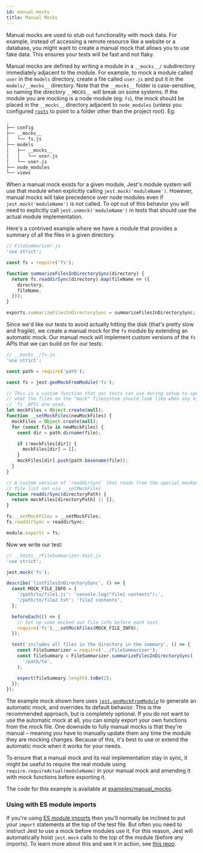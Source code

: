 ```yaml
---
id: manual-mocks
title: Manual Mocks
---
```


Manual mocks are used to stub out functionality with mock data. For example,
instead of accessing a remote resource like a website or a database, you might
want to create a manual mock that allows you to use fake data. This ensures your
tests will be fast and not flaky.

Manual mocks are defined by writing a module in a `__mocks__/` subdirectory
immediately adjacent to the module. For example, to mock a module called `user`
in the `models` directory, create a file called `user.js` and put it in the
`models/__mocks__` directory. Note that the `__mocks__` folder is
case-sensitive, so naming the directory `__MOCKS__` will break on some systems.
If the module you are mocking is a node module (eg: `fs`), the mock should be
placed in the `__mocks__` directory adjacent to `node_modules` (unless you
configured [`roots`](Configuration.md#roots-array-string) to point to a folder
other than the project root). Eg:

```bash
.
├── config
├── __mocks__
│   └── fs.js
├── models
│   ├── __mocks__
│   │   └── user.js
│   └── user.js
├── node_modules
└── views
```

When a manual mock exists for a given module, Jest's module system will use that
module when explicitly calling `jest.mock('moduleName')`. However, manual mocks
will take precedence over node modules even if `jest.mock('moduleName')` is not
called. To opt out of this behavior you will need to explicitly call
`jest.unmock('moduleName')` in tests that should use the actual module
implementation.

Here's a contrived example where we have a module that provides a summary of all
the files in a given directory.

```javascript
// FileSummarizer.js
'use strict';

const fs = require('fs');

function summarizeFilesInDirectorySync(directory) {
  return fs.readdirSync(directory).map(fileName => ({
    directory,
    fileName,
  }));
}

exports.summarizeFilesInDirectorySync = summarizeFilesInDirectorySync;
```

Since we'd like our tests to avoid actually hitting the disk (that's pretty slow
and fragile), we create a manual mock for the `fs` module by extending an
automatic mock. Our manual mock will implement custom versions of the `fs` APIs
that we can build on for our tests:

```javascript
// __mocks__/fs.js
'use strict';

const path = require('path');

const fs = jest.genMockFromModule('fs');

// This is a custom function that our tests can use during setup to specify
// what the files on the "mock" filesystem should look like when any of the
// `fs` APIs are used.
let mockFiles = Object.create(null);
function __setMockFiles(newMockFiles) {
  mockFiles = Object.create(null);
  for (const file in newMockFiles) {
    const dir = path.dirname(file);

    if (!mockFiles[dir]) {
      mockFiles[dir] = [];
    }
    mockFiles[dir].push(path.basename(file));
  }
}

// A custom version of `readdirSync` that reads from the special mocked out
// file list set via __setMockFiles
function readdirSync(directoryPath) {
  return mockFiles[directoryPath] || [];
}

fs.__setMockFiles = __setMockFiles;
fs.readdirSync = readdirSync;

module.exports = fs;
```

Now we write our test:

```javascript
// __tests__/FileSummarizer-test.js
'use strict';

jest.mock('fs');

describe('listFilesInDirectorySync', () => {
  const MOCK_FILE_INFO = {
    '/path/to/file1.js': 'console.log("file1 contents");',
    '/path/to/file2.txt': 'file2 contents',
  };

  beforeEach(() => {
    // Set up some mocked out file info before each test
    require('fs').__setMockFiles(MOCK_FILE_INFO);
  });

  test('includes all files in the directory in the summary', () => {
    const FileSummarizer = require('../FileSummarizer');
    const fileSummary = FileSummarizer.summarizeFilesInDirectorySync(
      '/path/to',
    );

    expect(fileSummary.length).toBe(2);
  });
});
```

The example mock shown here uses
[`jest.genMockFromModule`](JestObjectAPI.md#jestgenmockfrommodulemodulename) to
generate an automatic mock, and overrides its default behavior. This is the
recommended approach, but is completely optional. If you do not want to use the
automatic mock at all, you can simply export your own functions from the mock
file. One downside to fully manual mocks is that they're manual – meaning you
have to manually update them any time the module they are mocking changes.
Because of this, it's best to use or extend the automatic mock when it works for
your needs.

To ensure that a manual mock and its real implementation stay in sync, it might
be useful to require the real module using `require.requireActual(moduleName)`
in your manual mock and amending it with mock functions before exporting it.

The code for this example is available at
[examples/manual_mocks](https://github.com/facebook/jest/tree/master/examples/manual_mocks).

### Using with ES module imports

If you're using
[ES module imports](https://developer.mozilla.org/en-US/docs/Web/JavaScript/Reference/Statements/import)
then you'll normally be inclined to put your `import` statements at the top of
the test file. But often you need to instruct Jest to use a mock before modules
use it. For this reason, Jest will automatically hoist `jest.mock` calls to the
top of the module (before any imports). To learn more about this and see it in
action, see [this repo](https://github.com/kentcdodds/how-jest-mocking-works).
